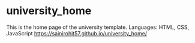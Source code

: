 # university_home
This is the home page of the university template.
Languages: HTML, CSS, JavaScript
https://sainirohit57.github.io/university_home/
